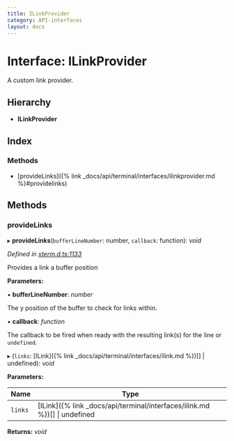 ```yaml
---
title: ILinkProvider
category: API-interfaces
layout: docs
---
```



# Interface: ILinkProvider

A custom link provider.

## Hierarchy

* **ILinkProvider**

## Index

### Methods

* [provideLinks]({% link _docs/api/terminal/interfaces/ilinkprovider.md %}#providelinks)

## Methods

###  provideLinks

▸ **provideLinks**(`bufferLineNumber`: number, `callback`: function): *void*

*Defined in [xterm.d.ts:1133](https://github.com/xtermjs/xterm.js/blob/4.10.0/typings/xterm.d.ts#L1133)*

Provides a link a buffer position

**Parameters:**

▪ **bufferLineNumber**: *number*

The y position of the buffer to check for links
within.

▪ **callback**: *function*

The callback to be fired when ready with the resulting
link(s) for the line or `undefined`.

▸ (`links`: [ILink]({% link _docs/api/terminal/interfaces/ilink.md %})[] | undefined): *void*

**Parameters:**

Name | Type |
------ | ------ |
`links` | [ILink]({% link _docs/api/terminal/interfaces/ilink.md %})[] &#124; undefined |

**Returns:** *void*
